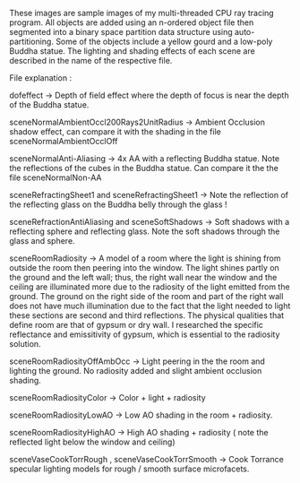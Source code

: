 These images are sample images of my multi-threaded CPU ray tracing program. All objects are added using an n-ordered object file then segmented into a binary space partition data structure using auto-partitioning.
Some of the objects include a yellow gourd and a low-poly Buddha statue. The lighting and shading effects of each scene are described in the name of the respective file.

File explanation :

dofeffect -> Depth of field effect where the depth of focus is near the depth of the Buddha statue.

sceneNormalAmbientOccl200Rays2UnitRadius -> Ambient Occlusion shadow effect, can compare it with the shading in the file sceneNormalAmbientOcclOff

sceneNormalAnti-Aliasing -> 4x AA with a reflecting Buddha statue. Note the reflections of the cubes in the Buddha statue. Can compare it the the file sceneNormalNon-AA

sceneRefractingSheet1 and sceneRefractingSheet1 -> Note the reflection of the reflecting glass on the Buddha belly through the glass !

sceneRefractionAntiAliasing and sceneSoftShadows -> Soft shadows with a reflecting sphere and reflecting glass. Note the soft shadows through the glass and sphere.

sceneRoomRadiosity -> A model of a room where the light is shining from outside the room then peering into the window. The light shines partly on the ground and the left wall; thus, the right wall near the window and the ceiling are illuminated more due to the radiosity of the light emitted from the ground. The ground on the right side of the room and part of the right wall does not have much illumination due to the fact that the light needed to light these sections are second and third reflections. The physical qualities that define room are that of gypsum or dry wall. I researched the specific reflectance and emissitivity of gypsum, which is essential to the radiosity solution.

sceneRoomRadiosityOffAmbOcc -> Light peering in the the room and lighting the ground. No radiosity added and slight ambient occlusion shading.

sceneRoomRadiosityColor -> Color + light + radiosity

sceneRoomRadiosityLowAO -> Low AO shading in the room + radiosity.

sceneRoomRadiosityHighAO -> High AO shading + radiosity ( note the reflected light below the window and ceiling)

sceneVaseCookTorrRough , sceneVaseCookTorrSmooth -> Cook Torrance specular lighting models for rough / smooth surface microfacets.
